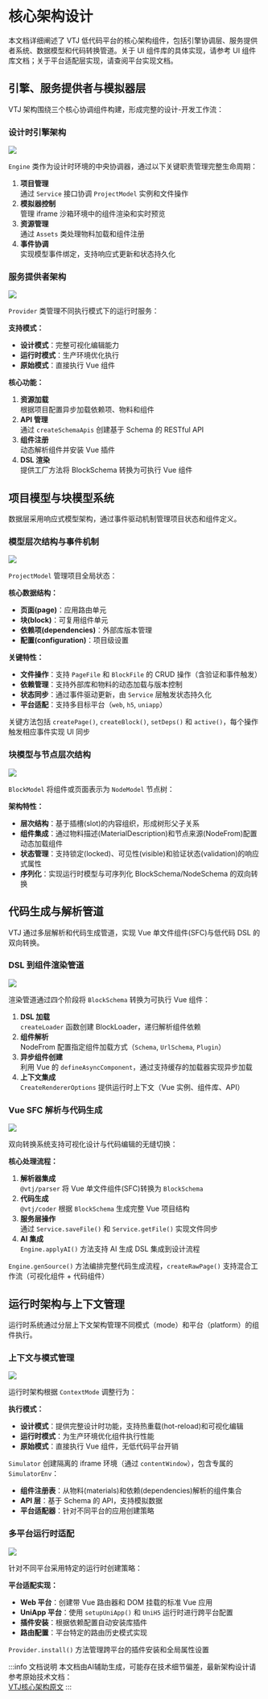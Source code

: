 # 核心架构设计

本文档详细阐述了 VTJ 低代码平台的核心架构组件，包括引擎协调层、服务提供者系统、数据模型和代码转换管道。关于 UI 组件库的具体实现，请参考 UI 组件库文档；关于平台适配层实现，请查阅平台实现文档。

## 引擎、服务提供者与模拟器层

VTJ 架构围绕三个核心协调组件构建，形成完整的设计-开发工作流：

### 设计时引擎架构

![](../svg/2/1.png)

`Engine` 类作为设计时环境的中央协调器，通过以下关键职责管理完整生命周期：

1. **项目管理**  
   通过 `Service` 接口协调 `ProjectModel` 实例和文件操作
2. **模拟器控制**  
   管理 iframe 沙箱环境中的组件渲染和实时预览
3. **资源管理**  
   通过 `Assets` 类处理物料加载和组件注册
4. **事件协调**  
   实现模型事件绑定，支持响应式更新和状态持久化

### 服务提供者架构

![](../svg/2/2.png)

`Provider` 类管理不同执行模式下的运行时服务：

**支持模式：**

- **设计模式**：完整可视化编辑能力
- **运行时模式**：生产环境优化执行
- **原始模式**：直接执行 Vue 组件

**核心功能：**

1. **资源加载**  
   根据项目配置异步加载依赖项、物料和组件
2. **API 管理**  
   通过 `createSchemaApis` 创建基于 Schema 的 RESTful API
3. **组件注册**  
   动态解析组件并安装 Vue 插件
4. **DSL 渲染**  
   提供工厂方法将 BlockSchema 转换为可执行 Vue 组件

## 项目模型与块模型系统

数据层采用响应式模型架构，通过事件驱动机制管理项目状态和组件定义。

### 模型层次结构与事件机制

![](../svg/2/3.png)

`ProjectModel` 管理项目全局状态：

**核心数据结构：**

- **页面(page)**：应用路由单元
- **块(block)**：可复用组件单元
- **依赖项(dependencies)**：外部库版本管理
- **配置(configuration)**：项目级设置

**关键特性：**

- **文件操作**：支持 `PageFile` 和 `BlockFile` 的 CRUD 操作（含验证和事件触发）
- **依赖管理**：支持外部库和物料的动态加载与版本控制
- **状态同步**：通过事件驱动更新，由 `Service` 层触发状态持久化
- **平台适配**：支持多目标平台（`web`, `h5`, `uniapp`）

关键方法包括 `createPage()`, `createBlock()`, `setDeps()` 和 `active()`，每个操作触发相应事件实现 UI 同步

### 块模型与节点层次结构

![](../svg/2/4.png)

`BlockModel` 将组件或页面表示为 `NodeModel` 节点树：

**架构特性：**

- **层次结构**：基于插槽(slot)的内容组织，形成树形父子关系
- **组件集成**：通过物料描述(MaterialDescription)和节点来源(NodeFrom)配置动态加载组件
- **状态管理**：支持锁定(locked)、可见性(visible)和验证状态(validation)的响应式属性
- **序列化**：实现运行时模型与可序列化 BlockSchema/NodeSchema 的双向转换

## 代码生成与解析管道

VTJ 通过多层解析和代码生成管道，实现 Vue 单文件组件(SFC)与低代码 DSL 的双向转换。

### DSL 到组件渲染管道

![](../svg/2/5.png)

渲染管道通过四个阶段将 `BlockSchema` 转换为可执行 Vue 组件：

1. **DSL 加载**  
   `createLoader` 函数创建 BlockLoader，递归解析组件依赖
2. **组件解析**  
   NodeFrom 配置指定组件加载方式（`Schema`, `UrlSchema`, `Plugin`）
3. **异步组件创建**  
   利用 Vue 的 `defineAsyncComponent`，通过支持缓存的加载器实现异步加载
4. **上下文集成**  
   `CreateRendererOptions` 提供运行时上下文（Vue 实例、组件库、API）

### Vue SFC 解析与代码生成

![](../svg/2/6.png)

双向转换系统支持可视化设计与代码编辑的无缝切换：

**核心处理流程：**

1. **解析器集成**  
   `@vtj/parser` 将 Vue 单文件组件(SFC)转换为 `BlockSchema`
2. **代码生成**  
   `@vtj/coder` 根据 `BlockSchema` 生成完整 Vue 项目结构
3. **服务层操作**  
   通过 `Service.saveFile()` 和 `Service.getFile()` 实现文件同步
4. **AI 集成**  
   `Engine.applyAI()` 方法支持 AI 生成 DSL 集成到设计流程

`Engine.genSource()` 方法编排完整代码生成流程，`createRawPage()` 支持混合工作流（可视化组件 + 代码组件）

## 运行时架构与上下文管理

运行时系统通过分层上下文架构管理不同模式（mode）和平台（platform）的组件执行。

### 上下文与模式管理

![](../svg/2/7.png)

运行时架构根据 `ContextMode` 调整行为：

**执行模式：**

- **设计模式**：提供完整设计时功能，支持热重载(hot-reload)和可视化编辑
- **运行时模式**：为生产环境优化组件执行性能
- **原始模式**：直接执行 Vue 组件，无低代码平台开销

`Simulator` 创建隔离的 iframe 环境（通过 `contentWindow`），包含专属的 `SimulatorEnv`：

- **组件注册表**：从物料(materials)和依赖(dependencies)解析的组件集合
- **API 层**：基于 Schema 的 API，支持模拟数据
- **平台适配器**：针对不同平台的应用创建策略

### 多平台运行时适配

![](../svg/2/8.png)

针对不同平台采用特定的运行时创建策略：

**平台适配实现：**

- **Web 平台**：创建带 Vue 路由器和 DOM 挂载的标准 Vue 应用
- **UniApp 平台**：使用 `setupUniApp()` 和 `UniH5` 运行时进行跨平台配置
- **插件安装**：根据依赖配置自动安装库插件
- **路由配置**：平台特定的路由历史模式实现

`Provider.install()` 方法管理跨平台的插件安装和全局属性设置

:::info 文档说明
本文档由AI辅助生成，可能存在技术细节偏差，最新架构设计请参考原始技术文档：  
[VTJ核心架构原文](https://deepwiki.com/ChenXiaohui99/vtj/2-core-architecture)
:::
